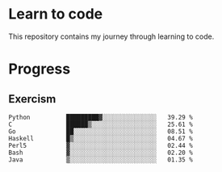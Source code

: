 # Learn to code

This repository contains my journey through learning to code.

# Progress

## Exercism

<!--START_SECTION:progress-->
```text
Python          █████████▓░░░░░░░░░░░░░░░   39.29 % 
C               ██████▒░░░░░░░░░░░░░░░░░░   25.61 % 
Go              ██░░░░░░░░░░░░░░░░░░░░░░░   08.51 % 
Haskell         █▒░░░░░░░░░░░░░░░░░░░░░░░   04.67 % 
Perl5           ▓░░░░░░░░░░░░░░░░░░░░░░░░   02.44 % 
Bash            ▓░░░░░░░░░░░░░░░░░░░░░░░░   02.20 % 
Java            ▒░░░░░░░░░░░░░░░░░░░░░░░░   01.35 % 
```
<!--END_SECTION:progress-->
